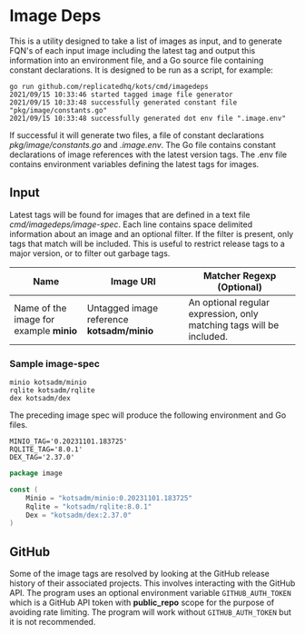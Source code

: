 # Image Deps

This is a utility designed to take a list of images as input, and to generate FQN's of each input image including the 
latest tag and output this information into an environment file, and a Go source file containing constant declarations. It
is designed to be run as a script, for example:
```shell
go run github.com/replicatedhq/kots/cmd/imagedeps 
2021/09/15 10:33:46 started tagged image file generator
2021/09/15 10:33:48 successfully generated constant file "pkg/image/constants.go"
2021/09/15 10:33:48 successfully generated dot env file ".image.env"
```
If successful it will generate two files, a file of constant declarations *pkg/image/constants.go* and *.image.env*.  The 
Go file contains constant declarations of image references with the latest version tags.  The .env file contains environment
variables defining the latest tags for images. 

## Input 
Latest tags will be found for images that are defined in a text file *cmd/imagedeps/image-spec*. Each line contains space delimited
information about an image and an optional filter. If the filter is present, only tags that match will be included.  This 
is useful to restrict release tags to a major version, or to filter out garbage tags. 

| Name | Image URI | Matcher Regexp (Optional) |
|------|--------------------|----------|
| Name of the image for example **minio** | Untagged image reference **kotsadm/minio**| An optional regular expression, only matching tags will be included.  |

### Sample image-spec
```text
minio kotsadm/minio
rqlite kotsadm/rqlite
dex kotsadm/dex
```
The preceding image spec will produce the following environment and Go files.
```shell
MINIO_TAG='0.20231101.183725'
RQLITE_TAG='8.0.1'
DEX_TAG='2.37.0'
```
```go
package image

const (
	Minio = "kotsadm/minio:0.20231101.183725"
	Rqlite = "kotsadm/rqlite:8.0.1"
	Dex = "kotsadm/dex:2.37.0"
)
```

## GitHub 
Some of the image tags are resolved by looking at the GitHub release history of their associated projects.  This involves 
interacting with the GitHub API.  The program uses an optional environment variable `GITHUB_AUTH_TOKEN` which is a GitHub API token 
with **public_repo** scope for the purpose of avoiding rate limiting.  The program will work without `GITHUB_AUTH_TOKEN`
but it is not recommended. 
